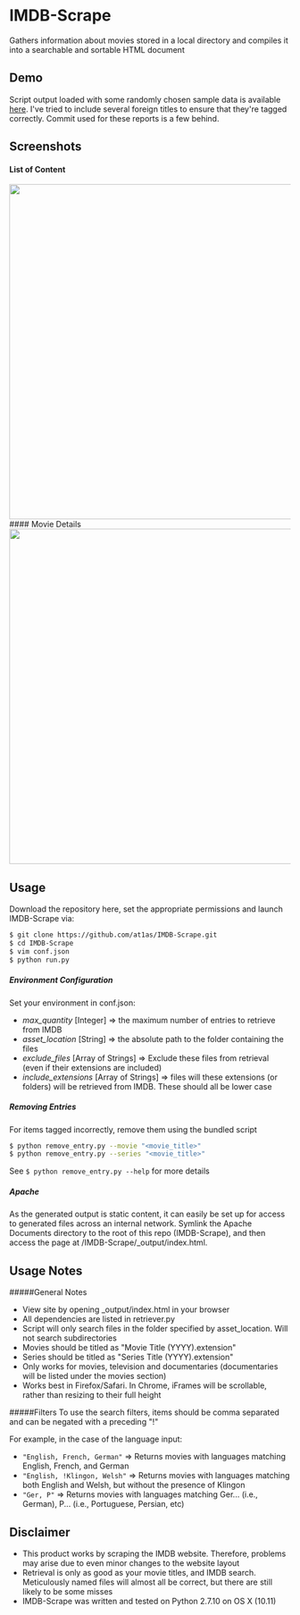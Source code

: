 # IMDB-Scrape

Gathers information about movies stored in a local directory and compiles it into a searchable and sortable HTML document

## Demo

Script output loaded with some randomly chosen sample data is available [here](http://www.jasonwillems.com/sites/mediadatabase/output/). I've tried to include several foreign titles to ensure that they're tagged correctly. Commit used for these reports is a few behind.

## Screenshots

#### List of Content
<img src="http://at1as.github.io/github_repo_assets/imdb-scrape.jpg" width="600px">
#### Movie Details
<img src="http://at1as.github.io/github_repo_assets/imdb-scrape2.jpg" width="600px">


## Usage

Download the repository here, set the appropriate permissions and launch IMDB-Scrape via:
```bash
$ git clone https://github.com/at1as/IMDB-Scrape.git
$ cd IMDB-Scrape
$ vim conf.json
$ python run.py
```

##### Environment Configuration

Set your environment in conf.json:
* *max_quantity* [Integer] => the maximum number of entries to retrieve from IMDB
* *asset_location* [String] => the absolute path to the folder containing the files
* *exclude_files* [Array of Strings] => Exclude these files from retrieval (even if their extensions are included)
* *include_extensions* [Array of Strings] => files will these extensions (or folders) will be retrieved from IMDB. These should all be lower case

##### Removing Entries

For items tagged incorrectly, remove them using the bundled script
```bash
$ python remove_entry.py --movie "<movie_title>"
$ python remove_entry.py --series "<movie_title>"
```
See `$ python remove_entry.py --help` for more details

##### Apache

As the generated output is static content, it can easily be set up for access to generated files across an internal network. Symlink the Apache Documents directory to the root of this repo (IMDB-Scrape), and then access the page at <ip>/IMDB-Scrape/_output/index.html. 


## Usage Notes

#####General Notes
* View site by opening _output/index.html in your browser
* All dependencies are listed in retriever.py
* Script will only search files in the folder specified by asset_location. Will not search subdirectories
* Movies should be titled as "Movie Title (YYYY).extension"
* Series should be titled as "Series Title (YYYY).extension"
* Only works for movies, television and documentaries (documentaries will be listed under the movies section)
* Works best in Firefox/Safari. In Chrome, iFrames will be scrollable, rather than resizing to their full height

#####Filters
To use the search filters, items should be comma separated and can be negated with a preceding "!"

For example, in the case of the language input:

* `"English, French, German"` => Returns movies with languages matching English, French, and German
* `"English, !Klingon, Welsh"` => Returns movies with languages matching both English and Welsh, but without the presence of Klingon
* `"Ger, P"` => Returns movies with languages matching Ger... (i.e., German), P... (i.e., Portuguese, Persian, etc)


## Disclaimer
 
* This product works by scraping the IMDB website. Therefore, problems may arise due to even minor changes to the website layout
* Retrieval is only as good as your movie titles, and IMDB search. Meticulously named files will almost all be correct, but there are still likely to be some misses
* IMDB-Scrape was written and tested on Python 2.7.10 on OS X (10.11)

